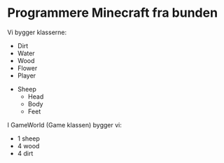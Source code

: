 # Programmere Minecraft fra bunden 

Vi bygger klasserne:
- Dirt
- Water
- Wood
- Flower
- Player

* Sheep
  * Head
  * Body
  * Feet

I GameWorld (Game klassen) bygger vi:
- 1 sheep
- 4 wood
- 4 dirt

